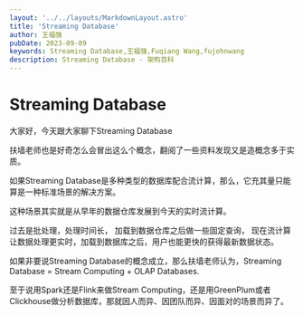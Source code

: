 ```yaml
---
layout: '../../layouts/MarkdownLayout.astro'
title: 'Streaming Database'
author: 王福强
pubDate: 2023-09-09
keywords: Streaming Database,王福强,Fuqiang Wang,fujohnwang
description: Streaming Database - 架构百科
---
```


# Streaming Database

大家好，今天跟大家聊下Streaming Database

扶墙老师也是好奇怎么会冒出这么个概念，翻阅了一些资料发现又是造概念多于实质。

如果Streaming Database是多种类型的数据库配合流计算，那么，它充其量只能算是一种标准场景的解决方案。

这种场景其实就是从早年的数据仓库发展到今天的实时流计算。

过去是批处理，处理时间长， 加载到数据仓库之后做一些固定查询， 现在流计算让数据处理更实时，加载到数据库之后，用户也能更快的获得最新数据状态。

如果非要说Streaming Database的概念成立，那么扶墙老师认为，Streaming Database = Stream Computing + OLAP Databases.

至于说用Spark还是Flink来做Stream Computing，还是用GreenPlum或者Clickhouse做分析数据库，那就因人而异、因团队而异、因面对的场景而异了。
